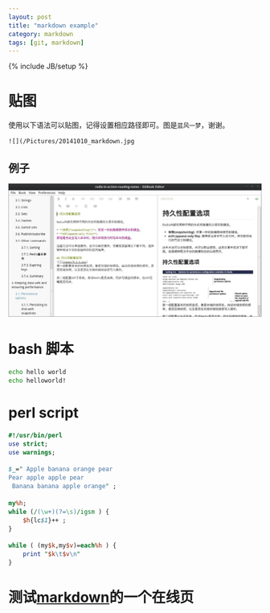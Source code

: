 ```yaml
---
layout: post
title: "markdown example"
category: markdown
tags: [git, markdown]
---
```

{% include JB/setup %}

# 贴图

使用以下语法可以贴图，记得设置相应路径即可。图是`蓝风一梦`，谢谢。

```
![](/Pictures/20141010_markdown.jpg
```

## 例子

![](/Pictures/20141010_markdown.jpg)

# bash 脚本
```bash
echo hello world
echo helloworld!
```

# perl script
```perl
#!/usr/bin/perl
use strict;
use warnings;

$_=" Apple banana orange pear
Pear apple apple pear
 Banana banana apple orange" ;

my%h;
while (/(\w+)(?=\s)/igsm ) {
    $h{lc$1}++ ;
}

while ( (my$k,my$v)=each%h ) {
    print "$k\t$v\n"
}
```

# 测试[markdown](http://jbt.github.io/markdown-editor/)的一个在线页

